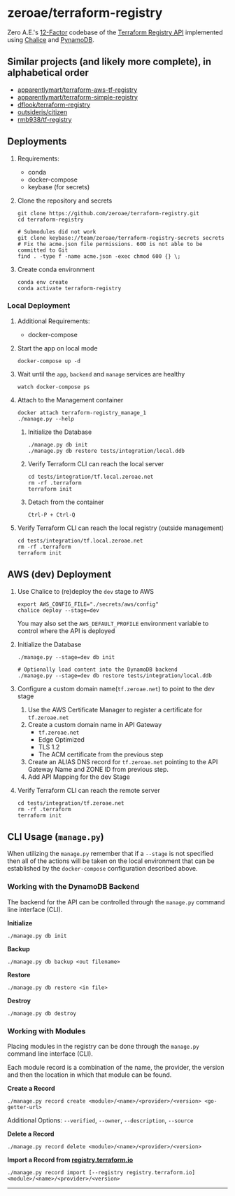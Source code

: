 # zeroae/terraform-registry
Zero A.E.'s [12-Factor][12-factor] codebase of the [Terraform Registry API][registry-api] implemented using [Chalice][chalice] and [PynamoDB][pynamodb].

## Similar projects (and likely more complete), in alphabetical order
  - [apparentlymart/terraform-aws-tf-registry](https://github.com/apparentlymart/terraform-aws-tf-registry)
  - [apparentlymart/terraform-simple-registry](https://github.com/apparentlymart/terraform-simple-registry)
  - [dflook/terraform-registry](https://github.com/dflook/terraform-registry)
  - [outsideris/citizen](https://github.com/outsideris/citizen)
  - [rmb938/tf-registry](https://github.com/rmb938/tf-registry)

## Deployments
1. Requirements: 
    - conda
    - docker-compose
    - keybase (for secrets)

1. Clone the repository and secrets
    ```shell script
    git clone https://github.com/zeroae/terraform-registry.git
    cd terraform-registry

    # Submodules did not work
    git clone keybase://team/zeroae/terraform-registry-secrets secrets
    # Fix the acme.json file permissions. 600 is not able to be committed to Git
    find . -type f -name acme.json -exec chmod 600 {} \;
    ```
   
1. Create conda environment
    ```shell script
    conda env create 
    conda activate terraform-registry
    ```` 

### Local Deployment
1. Additional Requirements:
    - docker-compose

1. Start the app on local mode
    ```shell script
    docker-compose up -d
    ```
   
1. Wait until the `app`, `backend` and `manage` services are healthy
    ```shell script
    watch docker-compose ps  
    ```
   
1. Attach to the Management container 
    ```shell script
    docker attach terraform-registry_manage_1
    ./manage.py --help
    ```

    1. Initialize the Database
       ```shell script
       ./manage.py db init
       ./manage.py db restore tests/integration/local.ddb
       ```
    1. Verify Terraform CLI can reach the local server
        ```shell script
        cd tests/integration/tf.local.zeroae.net
        rm -rf .terraform
        terraform init
        ```
    1. Detach from the container
        ```shell script
        Ctrl-P + Ctrl-Q
        ```

1. Verify Terraform CLI can reach the local registry (outside management)
    ```shell script
    cd tests/integration/tf.local.zeroae.net
    rm -rf .terraform
    terraform init
    ```

## AWS (dev) Deployment
1. Use Chalice to (re)deploy the `dev` stage to AWS
    ```shell script
    export AWS_CONFIG_FILE="./secrets/aws/config"
    chalice deploy --stage=dev
    ```
   You may also set the `AWS_DEFAULT_PROFILE` environment variable to control where the API is deployed

1. Initialize the Database
    ```shell script
    ./manage.py --stage=dev db init

    # Optionally load content into the DynamoDB backend
    ./manage.py --stage=dev db restore tests/integration/local.ddb
    ```

1. Configure a custom domain name(`tf.zeroae.net`) to point to the dev stage
    1. Use the AWS Certificate Manager to register a certificate for `tf.zeroae.net`
    1. Create a custom domain name in API Gateway
        - `tf.zeroae.net`
        - Edge Optimized
        - TLS 1.2
        - The ACM certificate from the previous step
    1. Create an ALIAS DNS record for `tf.zeroae.net` pointing to the API Gateway Name and ZONE ID from previous step.
    1. Add API Mapping for the dev Stage

1. Verify Terraform CLI can reach the remote server
    ```shell script
    cd tests/integration/tf.zeroae.net
    rm -rf .terraform
    terraform init
    ```

## CLI Usage (`manage.py`)

When utilizing the `manage.py` remember that if a `--stage` is not specified then all of the actions will be taken on
the local environment that can be established by the `docker-compose` configuration described above.

### Working with the DynamoDB Backend

The backend for the API can be controlled through the `manage.py` command line interface (CLI).

**Initialize**

```shell script
./manage.py db init
```

**Backup**

```shell script
./manage.py db backup <out filename>
```

**Restore**

```shell script
./manage.py db restore <in file>
```

**Destroy**

```shell script
./manage.py db destroy
```

### Working with Modules

Placing modules in the registry can be done through the `manage.py` command line interface (CLI).

Each module record is a combination of the name, the provider, the version and then the location in which that module
can be found.

**Create a Record**

```shell script
./manage.py record create <module>/<name>/<provider>/<version> <go-getter-url>
```

Additional Options: `--verified`, `--owner`, `--description`, `--source`

**Delete a Record**

```shell script
./manage.py record delete <module>/<name>/<provider>/<version>
```

**Import a Record from [registry.terraform.io][registry.terraform.io]**

```shell script
./manage.py record import [--registry registry.terraform.io] <module>/<name>/<provider>/<version>
```

---
[12-factor]: https://www.12factor.net
[chalice]: https://github.com/aws/chalice
[pynamodb]: https://github.com/pynamodb/PynamoDB
[registry-api]: https://www.terraform.io/docs/registry/api.html
[registry.terraform.io]: https://registry.terraform.io
